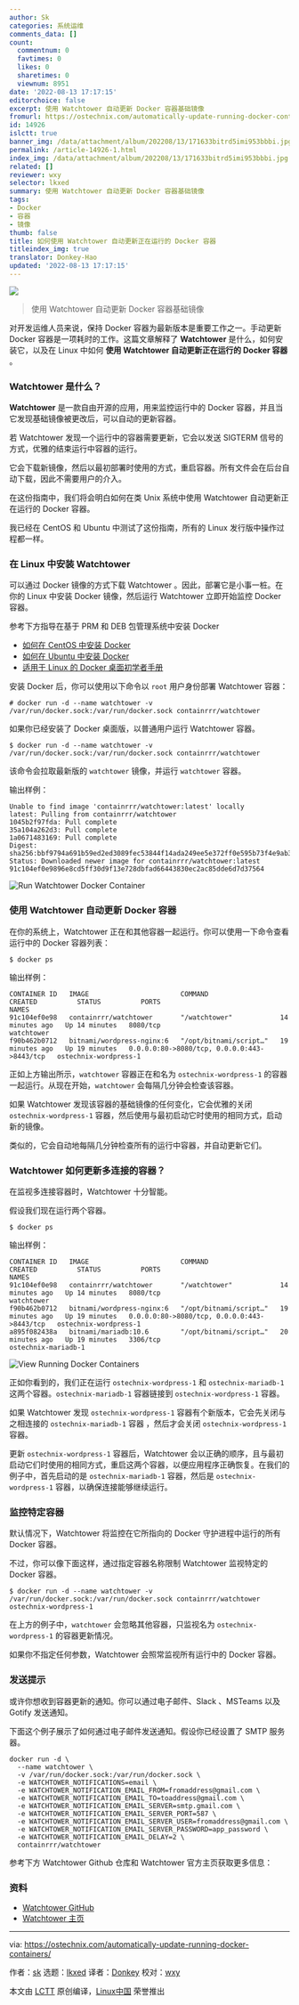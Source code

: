 ```yaml
---
author: Sk
categories: 系统运维
comments_data: []
count:
  commentnum: 0
  favtimes: 0
  likes: 0
  sharetimes: 0
  viewnum: 8951
date: '2022-08-13 17:17:15'
editorchoice: false
excerpt: 使用 Watchtower 自动更新 Docker 容器基础镜像
fromurl: https://ostechnix.com/automatically-update-running-docker-containers/
id: 14926
islctt: true
banner_img: /data/attachment/album/202208/13/171633bitrd5imi953bbbi.jpg
permalink: /article-14926-1.html
index_img: /data/attachment/album/202208/13/171633bitrd5imi953bbbi.jpg.thumb.jpg
related: []
reviewer: wxy
selector: lkxed
summary: 使用 Watchtower 自动更新 Docker 容器基础镜像
tags:
- Docker
- 容器
- 镜像
thumb: false
title: 如何使用 Watchtower 自动更新正在运行的 Docker 容器
titleindex_img: true
translator: Donkey-Hao
updated: '2022-08-13 17:17:15'
---
```


![](/data/attachment/album/202208/13/171633bitrd5imi953bbbi.jpg)



> 
> 使用 Watchtower 自动更新 Docker 容器基础镜像
> 
> 
> 


对开发运维人员来说，保持 Docker 容器为最新版本是重要工作之一。手动更新 Docker 容器是一项耗时的工作。这篇文章解释了 **Watchtower** 是什么，如何安装它，以及在 Linux 中如何 **使用 Watchtower 自动更新正在运行的 Docker 容器** 。


### Watchtower 是什么？


**Watchtower** 是一款自由开源的应用，用来监控运行中的 Docker 容器，并且当它发现基础镜像被更改后，可以自动的更新容器。


若 Watchtower 发现一个运行中的容器需要更新，它会以发送 SIGTERM 信号的方式，优雅的结束运行中容器的运行。


它会下载新镜像，然后以最初部署时使用的方式，重启容器。所有文件会在后台自动下载，因此不需要用户的介入。


在这份指南中，我们将会明白如何在类 Unix 系统中使用 Watchtower 自动更新正在运行的 Docker 容器。


我已经在 CentOS 和 Ubuntu 中测试了这份指南，所有的 Linux 发行版中操作过程都一样。


### 在 Linux 中安装 Watchtower


可以通过 Docker 镜像的方式下载 Watchtower 。因此，部署它是小事一桩。在你的 Linux 中安装 Docker 镜像，然后运行 Watchtower 立即开始监控 Docker 容器。


参考下方指导在基于 PRM 和 DEB 包管理系统中安装 Docker


* [如何在 CentOS 中安装 Docker](https://ostechnix.com/install-docker-centos/)
* [如何在 Ubuntu 中安装 Docker](https://ostechnix.com/install-docker-ubuntu/)
* [适用于 Linux 的 Docker 桌面初学者手册](https://ostechnix.com/docker-desktop-for-linux/)


安装 Docker 后，你可以使用以下命令以 `root` 用户身份部署 Watchtower 容器：



```
# docker run -d --name watchtower -v /var/run/docker.sock:/var/run/docker.sock containrrr/watchtower

```

如果你已经安装了 Docker 桌面版，以普通用户运行 Watchtower 容器。



```
$ docker run -d --name watchtower -v /var/run/docker.sock:/var/run/docker.sock containrrr/watchtower

```

该命令会拉取最新版的 `watchtower` 镜像，并运行 `watchtower` 容器。


输出样例：



```
Unable to find image 'containrrr/watchtower:latest' locally
latest: Pulling from containrrr/watchtower
1045b2f97fda: Pull complete 
35a104a262d3: Pull complete 
1a0671483169: Pull complete 
Digest: sha256:bbf9794a691b59ed2ed3089fec53844f14ada249ee5e372ff0e595b73f4e9ab3
Status: Downloaded newer image for containrrr/watchtower:latest
91c104ef0e9896e8cd5ff30d9f13e728dbfad66443830ec2ac85dde6d7d37564

```

![Run Watchtower Docker Container](/data/attachment/album/202208/13/171716usz2e5gs5m47sin4.png)


### 使用 Watchtower 自动更新 Docker 容器


在你的系统上，Watchtower 正在和其他容器一起运行。你可以使用一下命令查看运行中的 Docker 容器列表：



```
$ docker ps

```

输出样例：



```
CONTAINER ID   IMAGE                       COMMAND                  CREATED          STATUS          PORTS                                         NAMES
91c104ef0e98   containrrr/watchtower       "/watchtower"            14 minutes ago   Up 14 minutes   8080/tcp                                      watchtower
f90b462b0712   bitnami/wordpress-nginx:6   "/opt/bitnami/script…"   19 minutes ago   Up 19 minutes   0.0.0.0:80->8080/tcp, 0.0.0.0:443->8443/tcp   ostechnix-wordpress-1

```

正如上方输出所示，`watchtower` 容器正在和名为 `ostechnix-wordpress-1` 的容器一起运行。从现在开始，`watchtower` 会每隔几分钟会检查该容器。


如果 Watchtower 发现该容器的基础镜像的任何变化，它会优雅的关闭 `ostechnix-wordpress-1` 容器，然后使用与最初启动它时使用的相同方式，启动新的镜像。


类似的，它会自动地每隔几分钟检查所有的运行中容器，并自动更新它们。


### Watchtower 如何更新多连接的容器？


在监视多连接容器时，Watchtower 十分智能。


假设我们现在运行两个容器。



```
$ docker ps

```

输出样例：



```
CONTAINER ID   IMAGE                       COMMAND                  CREATED          STATUS          PORTS                                         NAMES
91c104ef0e98   containrrr/watchtower       "/watchtower"            14 minutes ago   Up 14 minutes   8080/tcp                                      watchtower
f90b462b0712   bitnami/wordpress-nginx:6   "/opt/bitnami/script…"   19 minutes ago   Up 19 minutes   0.0.0.0:80->8080/tcp, 0.0.0.0:443->8443/tcp   ostechnix-wordpress-1
a895f082438a   bitnami/mariadb:10.6        "/opt/bitnami/script…"   20 minutes ago   Up 19 minutes   3306/tcp                                      ostechnix-mariadb-1

```

![View Running Docker Containers](/data/attachment/album/202208/13/171716cg8gvvtddzgqyx4g.png)


正如你看到的，我们正在运行 `ostechnix-wordpress-1` 和 `ostechnix-mariadb-1` 这两个容器。`ostechnix-mariadb-1` 容器链接到 `ostechnix-wordpress-1` 容器。


如果 Watchtower 发现 `ostechnix-wordpress-1` 容器有个新版本，它会先关闭与之相连接的 `ostechnix-mariadb-1` 容器 ，然后才会关闭 `ostechnix-wordpress-1` 容器。


更新 `ostechnix-wordpress-1` 容器后，Watchtower 会以正确的顺序，且与最初启动它们时使用的相同方式，重启这两个容器，以便应用程序正确恢复。在我们的例子中，首先启动的是 `ostechnix-mariadb-1` 容器，然后是 `ostechnix-wordpress-1` 容器，以确保连接能够继续运行。


### 监控特定容器


默认情况下，Watchtower 将监控在它所指向的 Docker 守护进程中运行的所有 Docker 容器。


不过，你可以像下面这样，通过指定容器名称限制 Watchtower 监视特定的 Docker 容器。



```
$ docker run -d --name watchtower -v /var/run/docker.sock:/var/run/docker.sock containrrr/watchtower ostechnix-wordpress-1

```

在上方的例子中，`watchtower` 会忽略其他容器，只监视名为 `ostechnix-wordpress-1` 的容器更新情况。


如果你不指定任何参数，Watchtower 会照常监视所有运行中的 Docker 容器。


### 发送提示


或许你想收到容器更新的通知。你可以通过电子邮件、Slack 、MSTeams 以及 Gotify 发送通知。


下面这个例子展示了如何通过电子邮件发送通知。假设你已经设置了 SMTP 服务器。



```
docker run -d \
  --name watchtower \
  -v /var/run/docker.sock:/var/run/docker.sock \
  -e WATCHTOWER_NOTIFICATIONS=email \
  -e WATCHTOWER_NOTIFICATION_EMAIL_FROM=fromaddress@gmail.com \
  -e WATCHTOWER_NOTIFICATION_EMAIL_TO=toaddress@gmail.com \
  -e WATCHTOWER_NOTIFICATION_EMAIL_SERVER=smtp.gmail.com \
  -e WATCHTOWER_NOTIFICATION_EMAIL_SERVER_PORT=587 \
  -e WATCHTOWER_NOTIFICATION_EMAIL_SERVER_USER=fromaddress@gmail.com \
  -e WATCHTOWER_NOTIFICATION_EMAIL_SERVER_PASSWORD=app_password \
  -e WATCHTOWER_NOTIFICATION_EMAIL_DELAY=2 \
  containrrr/watchtower

```

参考下方 Watchtower Github 仓库和 Watchtower 官方主页获取更多信息：


### 资料


* [Watchtower GitHub](https://github.com/v2tec/watchtower)
* [Watchtower 主页](https://containrrr.dev/watchtower/)




---


via: <https://ostechnix.com/automatically-update-running-docker-containers/>


作者：[sk](https://ostechnix.com/author/sk/) 选题：[lkxed](https://github.com/lkxed) 译者：[Donkey](https://github.com/Donkey-Hao) 校对：[wxy](https://github.com/wxy)


本文由 [LCTT](https://github.com/LCTT/TranslateProject) 原创编译，[Linux中国](https://linux.cn/) 荣誉推出